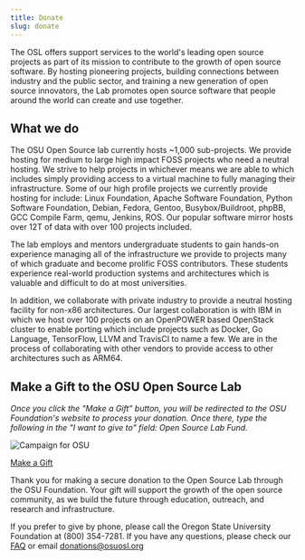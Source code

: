 ```yaml
---
title: Donate
slug: donate
---
```


The OSL offers support services to the world's leading open source projects as part of its mission to contribute to the
growth of open source software. By hosting pioneering projects, building connections between industry and the public
sector, and training a new generation of open source innovators, the Lab promotes open source software that people
around the world can create and use together.

What we do
----------

The OSU Open Source lab currently hosts ~1,000 sub-projects. We provide hosting for medium to large high impact FOSS
projects who need a neutral hosting. We strive to help projects in whichever means we are able to which includes simply
providing access to a virtual machine to fully managing their infrastructure.  Some of our high profile projects we
currently provide hosting for include: Linux Foundation, Apache Software Foundation, Python Software Foundation,
Debian, Fedora, Gentoo, Busybox/Buildroot, phpBB, GCC Compile Farm, qemu, Jenkins, ROS. Our popular software mirror
hosts over 12T of data with over 100 projects included.

The lab employs and mentors undergraduate students to gain hands-on experience managing all of the infrastructure we
provide to projects many of which graduate and become prolific FOSS contributors. These students experience real-world
production systems and architectures which is valuable and difficult to do at most universities.

In addition, we collaborate with private industry to provide a neutral hosting facility for non-x86 architectures. Our
largest collaboration is with IBM in which we host over 100 projects on an OpenPOWER based OpenStack cluster to enable
porting which include projects such as Docker, Go Language, TensorFlow, LLVM and TravisCI to name a few. We are in the
process of collaborating with other vendors to provide access to other architectures such as ARM64.

Make a Gift to the OSU Open Source Lab
--------------------------------------

*Once you click the "Make a Gift" button, you will be redirected to the OSU Foundation's website to process your
donation. Once there, type the following in the "I want to give to" field: Open Source Lab Fund.*

![Campaign for OSU](/images/grey-campaign.png#right)

[Make a Gift](https://give.fororegonstate.org/PL1Uv3Fkug)

Thank you for making a secure donation to the Open Source Lab through the OSU Foundation. Your gift will support the
growth of the open source community, as we build the future through education, outreach, and research and
infrastructure.

If you prefer to give by phone, please call the Oregon State University Foundation at (800) 354-7281. If you have any
questions, please check our [FAQ](/donate/faq) or email donations@osuosl.org